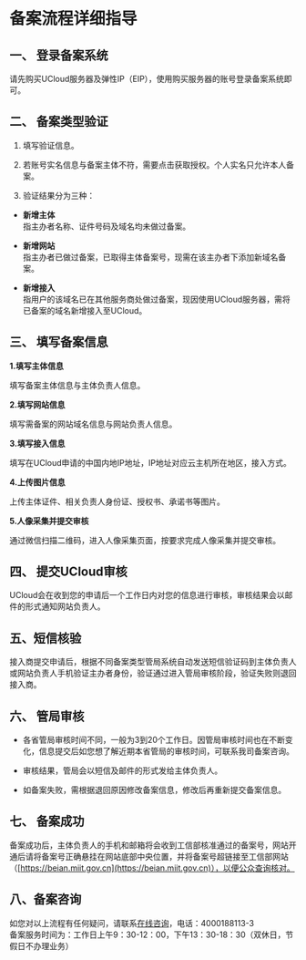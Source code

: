 

# 备案流程详细指导

## 一、 登录备案系统

请先购买UCloud服务器及弹性IP（EIP），使用购买服务器的账号登录备案系统即可。  

## 二、 备案类型验证

1. 填写验证信息。

2. 若账号实名信息与备案主体不符，需要点击获取授权。个人实名只允许本人备案。

3. 验证结果分为三种：

- **新增主体**  
  指主办者名称、证件号码及域名均未做过备案。  

- **新增网站**  
  指主办者已做过备案，已取得主体备案号，现需在该主办者下添加新域名备案。  

- **新增接入**  
  指用户的该域名已在其他服务商处做过备案，现因使用UCloud服务器，需将已备案的域名新增接入至UCloud。

## 三、 填写备案信息

**1.填写主体信息**

填写备案主体信息与主体负责人信息。

**2.填写网站信息**

填写需备案的网站域名信息与网站负责人信息。

**3.填写接入信息**

填写在UCloud申请的中国内地IP地址，IP地址对应云主机所在地区，接入方式。

**4.上传图片信息**

上传主体证件、相关负责人身份证、授权书、承诺书等图片。

**5.人像采集并提交审核**

通过微信扫描二维码，进入人像采集页面，按要求完成人像采集并提交审核。

## 四、 提交UCloud审核

UCloud会在收到您的申请后一个工作日内对您的信息进行审核，审核结果会以邮件的形式通知网站负责人。   

## 五、短信核验

接入商提交申请后，根据不同备案类型管局系统自动发送短信验证码到主体负责人或网站负责人手机验证主办者身份，验证通过进入管局审核阶段，验证失败则退回接入商。

## 六、 管局审核

- 各省管局审核时间不同，一般为3到20个工作日。因管局审核时间也在不断变化，信息提交后如您想了解近期本省管局的审核时间，可联系我司备案咨询。  

- 审核结果，管局会以短信及邮件的形式发给主体负责人。

- 如备案失败，需根据退回原因修改备案信息，修改后再重新提交备案信息。

## 七、 备案成功

备案成功后，主体负责人的手机和邮箱将会收到工信部核准通过的备案号，网站开通后请将备案号正确悬挂在网站底部中央位置，并将备案号超链接至工信部网站（[https://beian.miit.gov.cn](https://beian.miit.gov.cn)），以便公众查询核对。

## 八、备案咨询

如您对以上流程有任何疑问，请联系[在线咨询](https://spt.ucloud.cn/30002)，电话：4000188113-3  
备案服务时间为：工作日上午9：30-12：00，下午13：30-18：30（双休日，节假日不办理业务）
